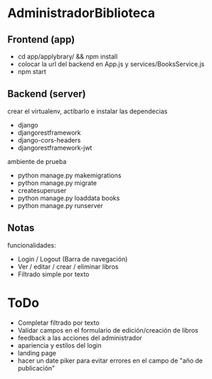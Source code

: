# AdministradorBiblioteca

## Frontend (app)

* cd  app/applybrary/ && npm install
* colocar la url del backend en App.js y services/BooksService.js
* npm start

## Backend (server)
crear el virtualenv, actibarlo e instalar las dependecias
* django
* djangorestframework 
* django-cors-headers
* djangorestframework-jwt
 
ambiente de prueba
* python manage.py makemigrations
* python manage.py migrate
* createsuperuser
* python manage.py loaddata books
* python manage.py runserver


## Notas 
funcionalidades:
* Login / Logout (Barra de navegación)
* Ver / editar / crear / eliminar libros
* Filtrado simple por texto


# ToDo
* Completar filtrado por texto
* Validar campos en el formulario de edición/creación de libros
* feedback a las acciones del administrador
* apariencia y estilos del login
* landing page
* hacer un date piker para evitar errores en el campo de "año de publicación"

